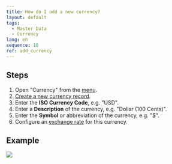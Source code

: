```yaml
---
title: How do I add a new currency?
layout: default
tags:
  - Master Data
  - Currency
lang: en
sequence: 10
ref: add_currency
---
```


## Steps

1. Open "Currency" from the [menu](Menu).
1. [Create a new currency record](New_Record_Window).
1. Enter the **ISO Currency Code**, e.g. "USD".
1. Enter a **Description** of the currency, e.g. "Dollar (100 Cents)".
1. Enter the **Symbol** or abbreviation of the currency, e.g. "$".
1. Configure an [exchange rate](Currency_Rate) for this currency.

## Example
![](assets/add_currency.gif)
